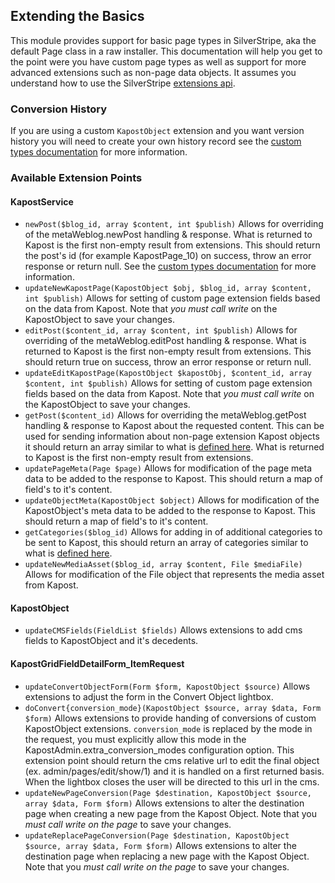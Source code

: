 Extending the Basics
----
This module provides support for basic page types in SilverStripe, aka the default Page class in a raw installer. This documentation will help you get to the point were you have custom page types as well as support for more advanced extensions such as non-page data objects. It assumes you understand how to use the SilverStripe [extensions api](http://docs.silverstripe.org/en/developer_guides/extending/extensions/).

### Conversion History
If you are using a custom ``KapostObject`` extension and you want version history you will need to create your own history record see the [custom types documentation](custom-types.md#for-custom-objects) for more information.


### Available Extension Points
#### KapostService
 - ``newPost($blog_id, array $content, int $publish)`` Allows for overriding of the metaWeblog.newPost handling & response. What is returned to Kapost is the first non-empty result from extensions. This should return the post's id (for example KapostPage_10) on success, throw an error response or return null. See the [custom types documentation](custom-types.md) for more information.
 - ``updateNewKapostPage(KapostObject $obj, $blog_id, array $content, int $publish)`` Allows for setting of custom page extension fields based on the data from Kapost. Note that *you must call write* on the KapostObject to save your changes.
 - ``editPost($content_id, array $content, int $publish)`` Allows for overriding of the metaWeblog.editPost handling & response. What is returned to Kapost is the first non-empty result from extensions. This should return true on success, throw an error response or return null.
 - ``updateEditKapostPage(KapostObject $kapostObj, $content_id, array $content, int $publish)`` Allows for setting of custom page extension fields based on the data from Kapost. Note that *you must call write* on the KapostObject to save your changes.
 - ``getPost($content_id)`` Allows for overriding the metaWeblog.getPost handling & response to Kapost about the requested content. This can be used for sending information about non-page extension Kapost objects it should return an array similar to what is [defined here](https://gist.github.com/icebreaker/546f4223dc07a9e2e6e9#metawebloggetpost). What is returned to Kapost is the first non-empty result from extensions.
 - ``updatePageMeta(Page $page)`` Allows for modification of the page meta data to be added to the response to Kapost. This should return a map of field's to it's content.
 - ``updateObjectMeta(KapostObject $object)`` Allows for modification of the KapostObject's meta data to be added to the response to Kapost. This should return a map of field's to it's content.
 - ``getCategories($blog_id)`` Allows for adding in of additional categories to be sent to Kapost, this should return an array of categories similar to what is [defined here](https://gist.github.com/icebreaker/546f4223dc07a9e2e6e9#metawebloggetcategories).
 - ``updateNewMediaAsset($blog_id, array $content, File $mediaFile)`` Allows for modification of the File object that represents the media asset from Kapost.

#### KapostObject
 - ``updateCMSFields(FieldList $fields)`` Allows extensions to add cms fields to KapostObject and it's decedents.

#### KapostGridFieldDetailForm_ItemRequest
 - ``updateConvertObjectForm(Form $form, KapostObject $source)`` Allows extensions to adjust the form in the Convert Object lightbox.
 - ``doConvert{conversion_mode}(KapostObject $source, array $data, Form $form)`` Allows extensions to provide handing of conversions of custom KapostObject extensions. ``conversion_mode`` is replaced by the mode in the request, you must explicitly allow this mode in the KapostAdmin.extra_conversion_modes configuration option. This extension point should return the cms relative url to edit the final object (ex. admin/pages/edit/show/1) and it is handled on a first returned basis. When the lightbox closes the user will be directed to this url in the cms.
 - ``updateNewPageConversion(Page $destination, KapostObject $source, array $data, Form $form)`` Allows extensions to alter the destination page when creating a new page from the Kapost Object. Note that you *must call write on the page* to save your changes.
 - ``updateReplacePageConversion(Page $destination, KapostObject $source, array $data, Form $form)`` Allows extensions to alter the destination page when replacing a new page with the Kapost Object. Note that you *must call write on the page* to save your changes.
